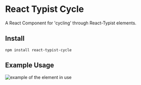 # React Typist Cycle
A React Component for 'cycling' through React-Typist elements.

## Install
```shell
npm install react-typist-cycle
```
## Example Usage
![example of the element in use](https://raw.githubusercontent.com/rorz/react-typist-cycle/master/demo.gif)
